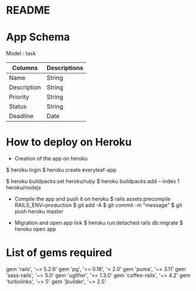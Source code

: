 # README

# App Schema

Model : task

| Columns        | Descriptions  |
| -------------- | ------------- |
| Name           | String        |
| Description    | String        |
| Priority       | String        |
| Status         | String        |
| Deadline       | Date          |

# How to deploy on Heroku

- Creation of the app on heroku

$ heroku login
$ heroku create everyleaf-app

$ heroku buildpacks:set heroku/ruby
$ heroku buildpacks:add --index 1 heroku/nodejs

- Compile the app and push it on heroku
$ rails assets:precompile RAILS_ENV=production
$ git add -A
$ git commit -m "message"
$ git push heroku master

- Migration and open app link
$ heroku run:detached rails db:migrate
$ heroku open app

# List of gems required

gem 'rails', '~> 5.2.6'
gem 'pg', '>= 0.18', '< 2.0'
gem 'puma', '~> 3.11'
gem 'sass-rails', '~> 5.0'
gem 'uglifier', '>= 1.3.0'
gem 'coffee-rails', '~> 4.2'
gem 'turbolinks', '~> 5'
gem 'jbuilder', '~> 2.5'
